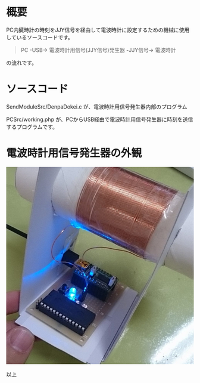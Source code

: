 # 概要
PC内臓時計の時刻をJJY信号を経由して電波時計に設定するための機械に使用しているソースコードです。
> PC -USB-> 電波時計用信号(JJY信号)発生器 -JJY信号-> 電波時計

の流れです。

# ソースコード
SendModuleSrc/DenpaDokei.c が、電波時計用信号発生器内部のプログラム

PCSrc/working.php が、PCからUSB経由で電波時計用信号発生器に時刻を送信するプログラムです。

# 電波時計用信号発生器の外観
![SyncDenpaTokeiImg](https://github.com/torunxxx001/SyncDenpaTokei/raw/master/Cmm7pnRUIAAykgz.jpg)

以上
